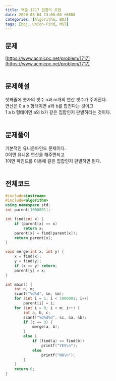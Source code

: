 ```yaml
---
title: 백준 1717 집합의 표현
date: 2020-08-04 13:00:00 +0800
categories: [Algorithm, BOJ]
tags: [boj, Union-Find, MST]
---
```


## 문제
[https://www.acmicpc.net/problem/1717](https://www.acmicpc.net/problem/1717)  
<br>

## 문제해설  
첫째줄에 숫자의 갯수 n과 m개의 연산 갯수가 주어진다.  
연산은 0 a b 형태이면 a와 b를 합친다는 것이고  
1 a b 형태이면 a와 b가 같은 집합인지 판별하라는 것이다.  
<br>

## 문제풀이  
기본적인 유니온파인드 문제이다.  
0이면 유니온 연산을 해주면되고  
1이면 파인드를 이용해 같은 집합인지 판별하면 된다.  
<br>


## 전체코드
```c++
#include<iostream>
#include<algorithm>
using namespace std;
int parent[1000001];

int find(int x) {
	if (parent[x] == x)
		return x;
	parent[x] = find(parent[x]);
	return parent[x];
}

void merge(int x, int y) {
	x = find(x);
	y = find(y);
	if (x == y) return;
	parent[y] = x;
}

int main() {
	int n, m;
	scanf("%d%d", &n, &m);
	for (int i = 1; i < 1000001; i++)
		parent[i] = i;
	for (int i = 0; i < m; i++) {
		int a, b, c;
		scanf("%d%d%d", &c, &a, &b);
		if (c == 0) {
			merge(a, b);
		}
		else {
			if (find(a) == find(b))
				printf("YES\n");
			else
				printf("NO\n");
		}
	}
	return 0;
}
```